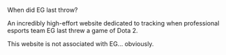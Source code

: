 When did EG last throw?

An incredibly high-effort website dedicated to tracking when professional esports team EG last threw a game of Dota 2.

This website is not associated with EG... obviously.

